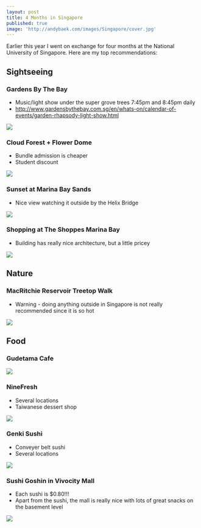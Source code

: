 ```yaml
---
layout: post
title: 4 Months in Singapore
published: true
image: 'http://andybaek.com/images/Singapore/cover.jpg'
---
```


Earlier this year I went on exchange for four months at the National University of Singapore. Here are my top recommendations:

## Sightseeing
### Gardens By The Bay
* Music/light show under the super grove trees 7:45pm and 8:45pm daily
* http://www.gardensbythebay.com.sg/en/whats-on/calendar-of-events/garden-rhapsody-light-show.html

![](https://lh3.googleusercontent.com/lkPKyMUhbBWUaAXbIN7GgfXUdT2Tegiwy0HUpDLsmJaAKHht7LtXCeJ7i2hE35YRr1jXDE9QNWQJAzyHBKNsgvD6vaIsabZQVnc_ujzGPZ0-M9LLMv2C50GlHCwlBLJLJY6ugiUHO-Ck22ue7YBM-E0qVLAeFnKaF-U4boP4hdOEbf5annblxERFecszJuc7wGaq1sMzKOQyNRjQaPEso4AGOeH75RmkC-6xGjwQanRmH2IewiJYHewipTB1XtP-RT4vN8bDysXmoe9gD-mhqkx1vYPM6csyv7T5ukOGTt7MARaxdo42V4f32VQCN579TDMbkzBmoG4wHQuByRw9puuJxrTVrWSsbFmuqJHAJODmQmCaEXSX57lqTFGwLpWHreuKmyk8_dGtDkzBkkTOpAlQGj-VOQovvIGCWOPBvQ6Untv8kImXl9pJtV37AKt_gfkBs_-wyrv_TLKntUxG9q-3iwIW_PETH2MJGobQXglS_lkvorzCNsH4wu5nY4meDzuTZdiPQsyvSGAnOlPcMhPnUxO0TUYoRetjWwYHWPrHyau7P3mgJpMzJa3b5fnzOA7sHVrXgeUjqsziRnOShYCui4B6aVxaNclyYWVmXAs=w582-h776-no)

### Cloud Forest + Flower Dome
* Bundle admission is cheaper
* Student discount

![](https://lh3.googleusercontent.com/yYYLpeg4vuxDmWg30ZGw8q_BYW3eJBfxqPHorQyR9F8FHNOBhZIv__Ju1B5E_To9sFxvR5L3nctI4S4L-xV9EBBsNlwCccNyARz6Ihd8R6CWHSPxUOEy2AZFlqRIyisJU2B2dqM03i63RwBApZl_UXiP6YjVxxuDmy4IukJJLRT45QkoeCl5Xk3qbnKue7QZ-ioP0996J2I6kZGtNuD3gqEXzc0ZtHprEyCXfDRfMsmFDhcq5PpUHfs3pzJ1nNU4JnpoTHkMnim7psyNBzpZNDR3v8_dpvx9v1dpQj5bmcLwDH67EnPM_8mGvtg5vGtTwRA637rQS9UspKmKF2ELXN2X3_Dlnx1_u8e-P7t_GlrBdfBLmU_41ftW2AiEe7lNcowbS4qhF0VZXEyT7G4jRZRI62Ha2lNmHfI7QvB0MNhqKavzp9kdeagG1q6K0zBF8g6jKB5ddD0Z_PXfMa7GPRMI1tPvnQjyGoSlLb5ypTJS8EkdHuk0fTkkJm1X52j_vSYd0vwBv9xPDLUwAXTKMwhT3ut9V02kyaa1vjoIiiJwx_7EW8NeLIQIwILJENZpOuoB3GFpUcBP0XkEaxrYkrhYDXgjGfSNURev-Soeyb9iBj6B0FlbQuiPgsFTv3Mnl6oBI334n1tfR58pkGMrDTTyp8eWzJe_pqIk=w582-h776-no)

### Sunset at Marina Bay Sands
* Nice view watching it outside by the Helix Bridge

![](https://lh3.googleusercontent.com/EDzKpphClfVCIgzyD4lUaxmRub8Ey32pumUD3toaCSyn-ekXXixKOd1Un-aF1Mlfl-Z1rktUYWM-Zo9A-9whuR8F8n7a2F65ZlrixmKaPkPEWZfgwls6LTDeN5crwNysVtpvMgcd9nWVs24Hshgpk0J7gysS1vO-KI4NpQjf8CTkngt26WLk1xgveNMwNalYFioZMc1rah0GAprnpuWcUyLNAQyYUuaPsRKUC0eLvmTdHfHWL0LdgqMtAXmhO1bXntEiZGTGJfe7a0MRyw53XAVFe3Fsn0Sv49N0yT6RqGTSyrCR83SgUH46DJqyhT8XWNAAXZC567Zb-5J3ndb6vEia8whj3elxJ3JOXws64YFtIKkpIQXXAnHshPHwoWM-CIuUPN0dL5jqUuN6PAlga48MRN4rGKgAH2kwIF3WHmbPIZ98a3J4XSWzfKw_bed-0itBTjWf88-BIc4J1J1yLqibWwcTmDi4ZJ_9tMtwtej9I8OqL4kYZe1A6k1Ryisx1zc39n9PxFl6thstNkVM04O1eAyUTaikTQ4R1lcqYq3jzcEbJ-D-4k-5Dq6oqdQt1Wk3gyrHwpRGaIIGSLGPuzFLSW5BFM7LylD8VuSw=w1035-h776-no)

### Shopping at The Shoppes Marina Bay
* Building has really nice architecture, but a little pricey

![](https://lh3.googleusercontent.com/a4Ng0Iss_67wKaDj9rJOGTIscgUianpVdhPO3z7Tysx1z93yv4SVn9hcyutqg1bhaOlSzNEQ4tY8jQfBLx2J6Hf2RN5YQVOL8Vm4GNRGuN6flgV5bmMa-NRVUAjkSN7H1L0zZlyoJtp9XHFi11yroFCiaGX_6Yc5vyP_bFdGErnpWturqcAsUXAlQeczXBZaY0epJNVl8evvbWlAKQQI6O-wjQZoZS0Voa8dTSzxeQqena9fdP4tJ3utBAgyeP34ePFth9RrXQrW0JNmA741OwcPQKaAlKjxOLRPc-LmmJO0SyZ6KomV6mlceOJYspKWMM-kZK7nCMsoDFTQd0HJ6R2cUJQOc6tfPJ0kn-2-xp95Msw1cug-XlnrMaGSlEERY62V9E_lAnqp9DVl_LfWySRVv6FK0F_vG9F86JXEFCMc_aBVFAWN6P5BFOoPEnJQJ3X-LkNEGOWZFCv8csa3lQP-Zuw_tA4bUozLn0BIEaiqTWhSNxgLVPYwJczzIQpS2TGvBPPkj_kev08Ksbv7R2oWettEG_Q2voQhSSn8yT2_Mnbdw19jpz5CNlULlROrb77T_6w0UOY8qhECu5Qb6YsO6TUwVVXIeKxSFkzyEg1aBvmsJgFscFjEa1Z_s6ZRnjdM2NvJRa3KGjKabgfgJBJVKDqPzZspzd3C=w582-h776-no)

## Nature
### MacRitchie Reservoir Treetop Walk
* Warning - doing anything outside in Singapore is not really recommended since it is so hot

![](https://lh3.googleusercontent.com/GiyaCinbILGEEnfy7D_2lglplw4gbh3dBjkC5a-uwIPUtymrH8NqUkpF1kAVQ4Dgewp9VvgqtDLRwRWr_9_MD-44mUK0Kji9L4p-42mnW7kRrPNqYefoSuRkAryKwBcNPtp2no_JT50kMrmnsJUoLH7Bh9vkBSt7EHubeCKGTttuX-_jEWKdQQPVCk52h1EWf-SuFEueDPaHP37VultGQAuWJlew0F8_H5vxXm0zUC8ctLlxZKkoF79iXyjMzTYp3x_FKFnkO3qQZT_hby0ppLUYPIR7huQpe8HhOupzrvvqSeJPEkmZAVBCwls4bHKoW56AFi4xhPxnesjiff9H8lnxakbt0WNO2nmxGJzi2eVCQ3J4uEwjZOte0dQJC0y18T_LvcQPF_a0p32-A4lTPta31qt03NCSCT-mX3fzexRaDXy1oOAI46HYwgCFFdoq21nRvcmsALmKFio2M36pNv8SVt54f0uRbZdGVsk0f3vufIbE9LF3MjeBmQyYhKoV6b3aCxZOJ6d1qmtNrlB0-pnDrdzCaKp9FWeGhj-HvBWo9lTyCpiIQqqOsklK7-PQhlAfxT60bvDIraPqNZzAS85oOrQq418brxR0OnNS=w582-h776-no)

## Food
### Gudetama Cafe
![](https://lh3.googleusercontent.com/BXIwAHI8QYis4S8CKltUCygqHSm5cqmTNAzgPCsu0-j1AckEBmap_OIhBIY1627-D_a9QiuxGds8D3GqYhl6CvqRLH4MsLqi6pu7ziH5cyY7Xaj6uaEz9zPB5GXvJHXyW53CtIybQqd1YdJSqzlH1Ips88D66WgnDwInB--gShogiGcPSEaGCU2DXoYrovjc4zPynn1Cxr8IflQ4T1nzzox2U2UGZ4A9LNyNi-YFyIRakvOSSP8dBfkqc282o61bcUEW8oXpk7F3FTZNWXtg1Plisa8dYLSISeCrgWxz0SyTIle_hZTR9N_njZ3xTv17RTs4nKePYCcWS9sabfCxIyH3EpBuUCFZpH7VF7K4wIhloDpWu_h7qg3rN-GlRHhaeeOspAHWktRizyNZdbV-qcytxMayP57PeEuD6wzk-9OQx7A7hVjDhcy0ffaLL67d4Qc5MSccrQwLnN0RtDpDieN6RPl9vIKpdxtfQimJJJQD86Pl9QDp2JFvEFjaaYKPylr_IMUHGMEiKSLSxvDBbOH8I4LpivzKXIh6C5xaepcKDZgiLD8rnJsBQLLBtei7L2ER_Hfi6jpVXn8ye3X-9EvWkXtR0jqGLk98zrswKiVco7R5d1tbxHYGJnikRSFiy9S_W3vcY-qLlc5Iz6XiN50b9Q9eUoLo1upP=w679-h776-no)

### NineFresh
* Several locations
* Taiwanese dessert shop

![](https://lh3.googleusercontent.com/Sps5TuqgMBo97fr39lp4H1NmNbQ6a24kkgLCIkXl2MtK4Y2UI3P5jBvOucOe5hvyLdV5UmaYVRzlfiX3gqLmI-hNcx-uHgTVSFMP3mgTt3fxTBqkxnSiVpno10ll1Qu4NcMDi8dW-XJ9PZkU_dV7AoivZ22wNoCqfgwfCwwQ6nW8UccEqKCQAzIQG1-RHOFmOsqjZhqc8hz8k77fh_KPOQh4YVcMgFBTu4051AIjSstbQy2mm9298VYJhpEMKJzTTyXhWvcYGIBgapwhwFT3JDjk7xUy53cHCkRqwfmR5jo6_ENNNpNDH3yoiT1XiirNdPT4SrLB_AomGl4PX8WbSi9qjr29BGQNmC9cDz4j1n65sszVeELAlBxHm-AzrJ8DLb1tkLY20Ni9b0YResvMIJ77xpptYU_z11kJPk1XIm7H9lwCuT4_zjfAdTDbs_AtyxVnlAAd7I9y03upgAQMHXUNUPNxzv1JUSeQg8wSUcitbjse762AXUdCV0luUaEQuGFepLvUfzYVHWb35rweP6TS4OBshKp4_PdPZf7740b4JRgbEWF85YIMUvyBBSiJWfD1wKMjraKez7wXauDPNgg7qphWeZb9S2i5zbqdXpM=w582-h776-no)

### Genki Sushi
* Conveyer belt sushi
* Several locations

![](https://media.giphy.com/media/3ohjVabSovkdvTvOCI/giphy.gif)

### Sushi Goshin in Vivocity Mall
* Each sushi is $0.80!!!
* Apart from the sushi, the mall is really nice with lots of great snacks on the basement level

![](https://lh3.googleusercontent.com/KwzzDuc8s12SOb6onbN7TLfDVvf21QsNLHBq71B0mn6Hwpk-nFlBh8CBK1AQ1yGlFOHK6v6nuTYqG-ytWnEIaRFZ63TEGF5dlvtUPD6EUWVnUd957D4TiikeM1JojD4-paJrHvgnlq-y1M41Ii7_lbFNIy5YjXmwfGOkVeIxwF0_F9Rf4r9x-FPFoYh3NETCqagdudqiUDD8YZ4te410I_4QlJT5V9gugmbU4JNSuaNCZ5LZ_bFq4yhAJKml5eqQLqHFwlmMwS6EVVoxljXKc-Y_1MOJwUny3DpJkk5OGR1krxvanOL6LWpVkMNDpWYdW9HCIerx_PcXJtWzsnhZ4D4A4rZ-4YBBAGtG4S_S1bkBFQ9XsuzquKjnL_GyAncG23vGyxd2bp-7TYuOwOlofD1WdGzc6JpsP46pQyyE6iaTuLudbhgMfjmzQSj_rzV5mOH5rS-x4FQ0wiRktI0U-9mt_BfKhaedJ6WeruP_HMEADPwGzkL5ud0d-5tm0egRiHNLsXD5cm4U_x00K8hdpsL0czFf-u5k53KM3PjMQ1WjQn9GJuRPsS96Ask9grbQBSWNYTBVwW4ygExPjNPaFAV1RDJcVMIhzssAv9ax=w1035-h776-no)

